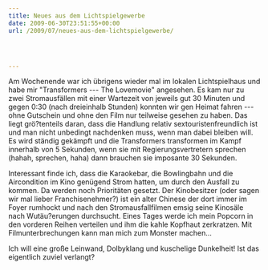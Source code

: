 ```yaml
---
title: Neues aus dem Lichtspielgewerbe
date: 2009-06-30T23:51:55+00:00
url: /2009/07/neues-aus-dem-lichtspielgewerbe/




---
```

Am Wochenende war ich übrigens wieder mal im lokalen Lichtspielhaus und habe mir "Transformers --- The Lovemovie" angesehen. Es kam nur zu zwei Stromausfällen mit einer Wartezeit von jeweils gut 30 Minuten und gegen 0:30 (nach dreieinhalb Stunden) konnten wir gen Heimat fahren --- ohne Gutschein und ohne den Film nur teilweise gesehen zu haben. Das liegt grö?tenteils daran, dass die Handlung relativ sextouristenfreundlich ist und man nicht unbedingt nachdenken muss, wenn man dabei bleiben will. Es wird ständig gekämpft und die Transformers transformen im Kampf innerhalb von 5 Sekunden, wenn sie mit Regierungsvertretern sprechen (hahah, sprechen, haha) dann brauchen sie imposante 30 Sekunden.

Interessant finde ich, dass die Karaokebar, die Bowlingbahn und die Aircondition im Kino genügend Strom hatten, um durch den Ausfall zu kommen. Da werden noch Prioritäten gesetzt. Der Kinobesitzer (oder sagen wir mal lieber Franchisenehmer?) ist ein alter Chinese der dort immer im Foyer rumhockt und nach den Stromausfallfilmen emsig seine Kinosäle nach Wutäu?erungen durchsucht. Eines Tages werde ich mein Popcorn in den vorderen Reihen verteilen und ihm die kahle Kopfhaut zerkratzen. Mit Filmunterbrechungen kann man mich zum Monster machen...

Ich will eine große Leinwand, Dolbyklang und kuschelige Dunkelheit! Ist das eigentlich zuviel verlangt?
